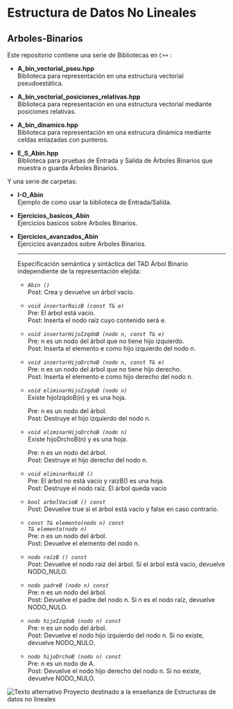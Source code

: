 # Estructura de Datos No Lineales
## Arboles-Binarios

Este repositorio contiene una serie de Bibliotecas en `C++` :
  
  * **A_bin_vectorial_pseu.hpp**  
      Biblioteca para representación en una estructura vectorial pseudoestática.
  * **A_bin_vectorial_posiciones_relativas.hpp**  
      Biblioteca para representación en una estructura vectorial mediante posiciones relativas.  
  * **A_bin_dinamico.hpp**  
      Biblioteca para representación en una estrucura dinámica mediante celdas enlazadas con punteros.  
      
  * **E_S_Abin.hpp**  
      Biblioteca para pruebas de Entrada y Salida de Árboles Binarios que muestra o guarda Árboles Binarios.  
   
 Y una serie de carpetas:  
   
  * **I-O_Abin**  
      Ejemplo de como usar la biblioteca de Entrada/Salida.
  * **Ejercicios_basicos_Abin**  
      Ejercicios basicos sobre Arboles Binarios.
   * **Ejercicios_avanzados_Abin**  
      Ejercicios avanzados sobre Arboles Binarios.     
      
      ***************************************************************************************************************************
              
      Especificación semántica y sintáctica del TAD Árbol Binario independiente de la representación elejida:  
      * *`Abin ()`*    
      Post: Crea y devuelve un árbol vacío.  
      * *`void insertarRaizB (const T& e)`*  
      Pre: El árbol está vacío.  
      Post: Inserta el nodo raíz cuyo contenido será e.  
      * *`void insertarHijoIzqdoB (nodo n, const T& e)`*  
      Pre: n es un nodo del árbol que no tiene hijo izquierdo.  
      Post: Inserta el elemento e como hijo izquierdo del nodo n.  
      * *`void insertarHijoDrchoB (nodo n, const T& e)`*  
      Pre: n es un nodo del árbol que no tiene hijo derecho.  
      Post: Inserta el elemento e como hijo derecho del nodo n.  
      * *`void eliminarHijoIzqdoB (nodo n)`*  
      Existe hijoIzqdoB(n) y es una hoja.  
        
        Pre: n es un nodo del árbol.  
        Post: Destruye el hijo izquierdo del nodo n.  
      * *`void eliminarHijoDrchoB (nodo n)`*  
      Existe hijoDrchoB(n) y es una hoja.  
        
        Pre: n es un nodo del árbol.  
        Post: Destruye el hijo derecho del nodo n.  
      * *`void eliminarRaizB ()`*  
      Pre: El árbol no está vacío y raizB() es una hoja.  
      Post: Destruye el nodo raíz. El árbol queda vacío  
      * *`bool arbolVacioB () const`*  
      Post: Devuelve true si el árbol está vacío y false en caso contrario.  
      * *`const T& elemento(nodo n) const`*  
        *`T& elemento(nodo n)`*  
      Pre: n es un nodo del árbol.  
      Post: Devuelve el elemento del nodo n.  
      * *`nodo raízB () const`*  
      Post: Devuelve el nodo raíz del árbol. Si el árbol está vacío, devuelve
      NODO_NULO.   
      * *`nodo padreB (nodo n) const`*  
      Pre: n es un nodo del árbol.  
      Post: Devuelve el padre del nodo n. Si n es el nodo raíz, devuelve
      NODO_NULO.  
      * *`nodo hijoIzqdoB (nodo n) const`*  
      Pre: n es un nodo del árbol.  
      Post: Devuelve el nodo hijo izquierdo del nodo n. Si no existe, devuelve
      NODO_NULO.  
      * *`nodo hijoDrchoB (nodo n) const`*  
      Pre: n es un nodo de A.  
      Post: Devuelve el nodo hijo derecho del nodo n. Si no existe, devuelve
      NODO_NULO.  
      
  
![Texto alternativo](http://img.fenixzone.net/i/lmTtJ8j.jpeg)
Proyecto destinado a la enseñanza de Estructuras de datos no lineales
